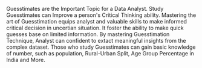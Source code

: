 Guesstimates are the Important Topic for a Data Analyst.
Study Guesstimates can Improve a person's Critical Thinking ability. 
Mastering the art of Guesstimation equips analyst and valuable skills to make informed critical decision in uncertian situation.
It foster the ability to make quick guesses base on limited information.
By mastering Guesstimation Technique, Analyst can confident to extact meaningful insights from the complex dataset.
Those who study Guesstimates can  gain basic knowledge of number, such as population, Rural-Urban Split, Age Group Percentage in India and More.
